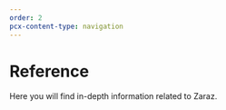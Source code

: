 ```yaml
---
order: 2
pcx-content-type: navigation
---
```


# Reference

Here you will find in-depth information related to Zaraz.

<DirectoryListing path="/reference"/>